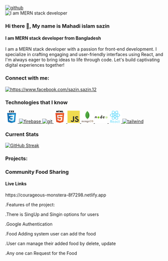 [<img src='https://cdn.jsdelivr.net/npm/simple-icons@3.0.1/icons/github.svg' alt='github' height='40'>](https://github.com/sazin222)  
![I am MERN stack developer](https://i.ibb.co/vZ4Y4pV/Black-and-Blue-Bold-Business-Promo-Linked-In-Article-Cover-Image-1.png)
### Hi there 👋, My name is Mahadi islam sazin
#### I am MERN stack developer from Bangladesh


I am a MERN stack developer with a passion for front-end development. I specialize in crafting engaging and user-friendly interfaces using React, and I'm always eager to bring ideas to life through code. Let's build captivating digital experiences together!

<h3 align="left">Connect with me:</h3>
<p align="left">
<a href="https://fb.com/https://www.facebook.com/sazin.sazin.12" target="blank"><img align="center" src="https://raw.githubusercontent.com/rahuldkjain/github-profile-readme-generator/master/src/images/icons/Social/facebook.svg" alt="https://www.facebook.com/sazin.sazin.12" height="30" width="40" /></a>
</p>

<h3 align="left">Technologies that I know</h3>
<p align="left"> <a href="https://www.w3schools.com/css/" target="_blank" rel="noreferrer"> <img src="https://raw.githubusercontent.com/devicons/devicon/master/icons/css3/css3-original-wordmark.svg" alt="css3" width="40" height="40"/> </a> <a href="https://firebase.google.com/" target="_blank" rel="noreferrer"> <img src="https://www.vectorlogo.zone/logos/firebase/firebase-icon.svg" alt="firebase" width="40" height="40"/> </a> <a href="https://git-scm.com/" target="_blank" rel="noreferrer"> <img src="https://www.vectorlogo.zone/logos/git-scm/git-scm-icon.svg" alt="git" width="40" height="40"/> </a> <a href="https://www.w3.org/html/" target="_blank" rel="noreferrer"> <img src="https://raw.githubusercontent.com/devicons/devicon/master/icons/html5/html5-original-wordmark.svg" alt="html5" width="40" height="40"/> </a> <a href="https://developer.mozilla.org/en-US/docs/Web/JavaScript" target="_blank" rel="noreferrer"> <img src="https://raw.githubusercontent.com/devicons/devicon/master/icons/javascript/javascript-original.svg" alt="javascript" width="40" height="40"/> </a> <a href="https://www.mongodb.com/" target="_blank" rel="noreferrer"> <img src="https://raw.githubusercontent.com/devicons/devicon/master/icons/mongodb/mongodb-original-wordmark.svg" alt="mongodb" width="40" height="40"/> </a> <a href="https://nodejs.org" target="_blank" rel="noreferrer"> <img src="https://raw.githubusercontent.com/devicons/devicon/master/icons/nodejs/nodejs-original-wordmark.svg" alt="nodejs" width="40" height="40"/> </a> <a href="https://reactjs.org/" target="_blank" rel="noreferrer"> <img src="https://raw.githubusercontent.com/devicons/devicon/master/icons/react/react-original-wordmark.svg" alt="react" width="40" height="40"/> </a> <a href="https://tailwindcss.com/" target="_blank" rel="noreferrer"> <img src="https://www.vectorlogo.zone/logos/tailwindcss/tailwindcss-icon.svg" alt="tailwind" width="40" height="40"/> </a> </p>  



<h3 align="left">Current Stats</h3>

[![GitHub Streak](https://streak-stats.demolab.com?user=sazin222&theme=merko)](https://git.io/streak-stats)


<h3 align="left">Projects:</h3>

<h3 align="left">Community Food Sharing</h3>
<h4 align="left">Live Links</h4>
https://courageous-monstera-8f7298.netlify.app

<p align="left">.Features of the project:</p>
<p align="left">.There is SingUp and Singin options for users</p>
<p align="left">.Google Authentication</p>
<p align="left">.Food Adding system user can add the food</p>
<p align="left">.User can manage their added food by delete, update</p>
<p align="left">.Any one can Request for the Food</p>

















